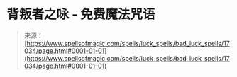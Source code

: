 <!--yml

category: 未分类

date: 2024-06-12 18:57:53

-->

# 背叛者之咏 - 免费魔法咒语

> 来源：[https://www.spellsofmagic.com/spells/luck_spells/bad_luck_spells/17034/page.html#0001-01-01](https://www.spellsofmagic.com/spells/luck_spells/bad_luck_spells/17034/page.html#0001-01-01)
